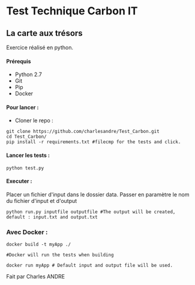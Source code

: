 # Test Technique Carbon IT

## La carte aux trésors

Exercice réalisé en python.

#### Prérequis

* Python 2.7
* Git
* Pip
* Docker

#### Pour lancer :

* Cloner le repo :

```
git clone https://github.com/charlesandre/Test_Carbon.git
cd Test_Carbon/
pip install -r requirements.txt #filecmp for the tests and click.
```

#### Lancer les tests :

```
python test.py
```

#### Executer :

Placer un fichier d'input dans le dossier data.
Passer en paramètre le nom du fichier d'input et d'output

```
python run.py inputfile outputfile #The output will be created, default : input.txt and output.txt
```


### Avec Docker :
```
docker build -t myApp ./

#Docker will run the tests when building

docker run myApp # Default input and output file will be used.
```


Fait par Charles ANDRE
